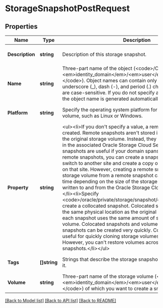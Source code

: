 # StorageSnapshotPostRequest

## Properties
Name | Type | Description | Notes
------------ | ------------- | ------------- | -------------
**Description** | **string** | Description of this storage snapshot. | [optional] [default to null]
**Name** | **string** | Three-part name of the object (&lt;code&gt;/Compute-&lt;em&gt;identity_domain&lt;/em&gt;/&lt;em&gt;user&lt;/em&gt;/&lt;em&gt;object&lt;/em&gt;&lt;/code&gt;). Object names can contain only alphanumeric, underscore (_), dash (-), and period (.) characters. Object names are case-sensitive. If you do not specify a name for this object, the object name is generated automatically. | [optional] [default to null]
**Platform** | **string** | Specify the operating system platform for a bootable storage volume, such as Linux or Windows. | [optional] [default to null]
**Property** | **string** | &lt;ul&gt;&lt;li&gt;If you don&#39;t specify a value, a remote snapshot is created. Remote snapshots aren&#39;t stored in the same location as the original storage volume. Instead, they are reduced and stored in the associated Oracle Storage Cloud Service instance. Remote snapshots are useful if your domain spans multiple sites. With remote snapshots, you can create a snapshot in one site, then switch to another site and create a copy of the storage volume on that site. However, creating a remote snapshot and restoring a storage volume from a remote snapshot can take quite a long time depending on the size of the storage volume, as data is written to and from the Oracle Storage Cloud Service instance.&lt;/li&gt;&lt;li&gt;Specify &lt;code&gt;/oracle/private/storage/snapshot/collocated&lt;/code&gt; to create a collocated snapshot. Colocated snapshots are stored in the same physical location as the original storage volume and each snapshot uses the same amount of storage as the original volume. Colocated snapshots and volumes from colocated snapshots can be created very quickly. Colocated snapshots are useful for quickly cloning storage volumes within a site. However, you can&#39;t restore volumes across sites using colocated snapshots.&lt;/li&gt;&lt;/ul&gt; | [optional] [default to null]
**Tags** | **[]string** | Strings that describe the storage snapshot and help you identify it. | [optional] [default to null]
**Volume** | **string** | Three-part name of the storage volume (&lt;code&gt;/Compute-&lt;em&gt;identity_domain&lt;/em&gt;/&lt;em&gt;user&lt;/em&gt;/&lt;em&gt;object&lt;/em&gt;&lt;/code&gt;) of which you want to create a snapshot. | [default to null]

[[Back to Model list]](../README.md#documentation-for-models) [[Back to API list]](../README.md#documentation-for-api-endpoints) [[Back to README]](../README.md)


